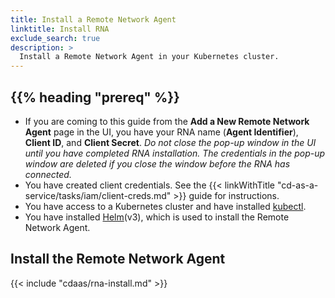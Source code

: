 ```yaml
---
title: Install a Remote Network Agent
linktitle: Install RNA
exclude_search: true
description: >
  Install a Remote Network Agent in your Kubernetes cluster.
---
```


<!--## Deployment targets

### Add a Kubernetes deployment target

[**Deployment Targets > Kubernetes**](https://console.cloud.armory.io/configuration/accounts/kubernetes)

For a deployment target to be available, you need to add it to Armory CD-as-a-Service.

How you add a deployment target depends on whether or not the Kubernetes cluster is accessible from the public internet. If it is, you add it through the **Configuration UI**, and no additional steps are needed. If it is not, you must first install a Remote Network Agent (RNA) on it and then add it through the **Configuration UI**.

For information about how to add a deployment target, see [Prepare your deployment target]({{< ref "get-started#prepare-your-deployment-target" >}}).
-->

## {{% heading "prereq" %}}

* If you are coming to this guide from the **Add a New Remote Network Agent** page in the UI, you have your RNA name (**Agent Identifier**), **Client ID**, and **Client Secret**. _Do not close the pop-up window in the UI until you have completed RNA installation. The credentials in the pop-up window are deleted if you close the window before the RNA has connected._
* You have created client credentials. See the {{< linkWithTitle "cd-as-a-service/tasks/iam/client-creds.md" >}} guide for instructions.
* You have access to a Kubernetes cluster and have installed [kubectl](https://kubernetes.io/docs/tasks/tools/).
* You have installed [Helm](https://helm.sh/)(v3), which is used to install the Remote Network Agent.

## Install the Remote Network Agent

{{< include "cdaas/rna-install.md" >}}